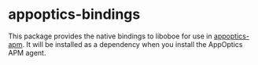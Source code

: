 # appoptics-bindings

This package provides the native bindings to liboboe for use in [appoptics-apm](https://github.com/appoptics/appoptics-apm-node). It will be installed as a dependency when you install the AppOptics APM agent.
